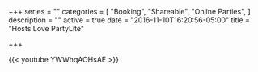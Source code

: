 +++
series = ""
categories = [
  "Booking",
  "Shareable", 
  "Online Parties",
]
description = ""
active = true
date = "2016-11-10T16:20:56-05:00"
title = "Hosts Love PartyLite"

+++

{{< youtube YWWhqAOHsAE >}}
